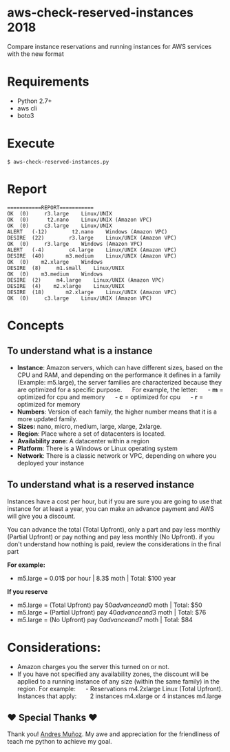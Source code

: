 # aws-check-reserved-instances 2018
Compare instance reservations and running instances for AWS services with the new format

# Requirements

- Python 2.7+
- aws cli
- boto3

# Execute
    $ aws-check-reserved-instances.py
 
# Report
    ===========REPORT===========
    OK	(0)	    r3.large	Linux/UNIX  
    OK	(0)	     t2.nano	Linux/UNIX (Amazon VPC)
    OK	(0)	    c3.large	Linux/UNIX  
    ALERT	(-12)	     t2.nano	Windows (Amazon VPC)
    DESIRE	(22)	    r3.large	Linux/UNIX (Amazon VPC)
    OK	(0)	    r3.large	Windows (Amazon VPC)
    ALERT	(-4)	    c4.large	Linux/UNIX (Amazon VPC)
    DESIRE	(40)	   m3.medium	Linux/UNIX (Amazon VPC)
    OK	(0)	   m2.xlarge	Windows     
    DESIRE	(8)	    m1.small	Linux/UNIX  
    OK	(0)	   m3.medium	Windows     
    DESIRE	(2)	    m4.large	Linux/UNIX (Amazon VPC)
    DESIRE	(4)	   m2.xlarge	Linux/UNIX  
    DESIRE	(18)	   m2.xlarge	Linux/UNIX (Amazon VPC)
    OK	(0)	    c3.large	Linux/UNIX (Amazon VPC)

# Concepts
## To understand what is a instance

- **Instance**: Amazon servers, which can have different sizes, based on the CPU and RAM, and depending on the performance it defines in a family (Example: m5.large), the server families are characterized because they are optimized for a specific purpose.
     For example, the letter:
     - **m** = optimized for cpu and memory
     - **c** = optimized for cpu
     - **r** = optimized for memory
- **Numbers**: Version of each family, the higher number means that it is a more updated family.
- **Sizes:** nano, micro, medium, large, xlarge, 2xlarge.
- **Region**: Place where a set of datacenters is located.
- **Availability zone**: A datacenter within a region
- **Platform**: There is a Windows or Linux operating system
- **Network**: There is a classic network or VPC, depending on where you deployed your instance

## To understand what is a reserved instance
Instances have a cost per hour, but if you are sure you are going to use that instance for at least a year, you can make an advance payment and AWS will give you a discount.

You can advance the total (Total Upfront), only a part and pay less monthly (Partial Upfront) or pay nothing and pay less monthly (No Upfront). if you don't understand how nothing is paid, review the considerations in the final part

**For example:**
- m5.large = 0.01$ por hour | 8.3$ moth | Total: $100 year

**If you reserve**
- m5.large = (Total Upfront)    pay $50 advance and 0$ moth | Total: $50
- m5.large = (Partial Upfront)  pay $40 advance and 3$ moth | Total: $76
- m5.large = (No Upfront)       pay $0 advance and 7$ moth  | Total: $84

# Considerations:
- Amazon charges you the server this turned on or not.
- If you have not specified any availability zones, the discount will be applied to a running instance of any size (within the same family) in the region. For example:
     - Reservations m4.2xlarge Linux (Total Upfront). Instances that apply:
       2 instances m4.xlarge or 4 instances m4.large
   
## :heart: Special Thanks :heart:
Thank you! [Andres Muñoz](https://github.com/andru255). My awe and appreciation for the friendliness of teach me python to achieve my goal.










